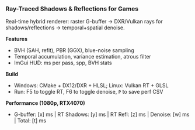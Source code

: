 ### Ray-Traced Shadows & Reflections for Games
Real-time hybrid renderer: raster G-buffer -> DXR/Vulkan rays for shadows/reflections -> temporal+spatial denoise.

**Features**
- BVH (SAH, refit), PBR (GGX), blue-noise sampling
- Temporal accumulation, variance estimation, atrous filter
- ImGui HUD: ms per pass, spp, BVH stats

**Build**
- Windows: CMake + DX12/DXR + HLSL; Linux: Vulkan RT + GLSL
- Run: F5 to toggle RT, F6 to toggle denoise, `P` to save perf CSV

**Performance (1080p, RTX4070)**
- G-buffer: [x] ms | RT Shadows: [y] ms | RT Refl: [z] ms | Denoise: [w] ms | Total: [t] ms

